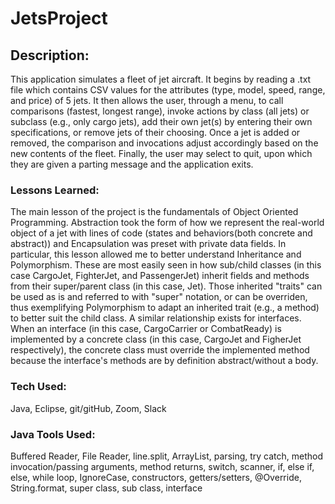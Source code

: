 # JetsProject

## Description:
This application simulates a fleet of jet aircraft.  It begins by reading a .txt file which contains CSV values for the attributes (type, model, speed, range, and price) of 5 jets.  It then allows the user, through a menu, to call comparisons (fastest, longest range), invoke actions by class (all jets) or subclass (e.g., only cargo jets), add their own jet(s) by entering their own specifications, or remove jets of their choosing. Once a jet is added or removed, the comparison and invocations adjust accordingly based on the new contents of the fleet.  Finally, the user may select to quit, upon which they are given a parting message and the application exits.  

### Lessons Learned:
The main lesson of the project is the fundamentals of Object Oriented Programming.  Abstraction took the form of how we represent the real-world object of a jet with lines of code (states and behaviors(both concrete and abstract)) and Encapsulation was preset with private data fields.  In particular, this lesson allowed me to better understand Inheritance and Polymorphism.  These are most easily seen in how sub/child classes (in this case CargoJet, FighterJet, and PassengerJet) inherit fields and methods from their super/parent class (in this case, Jet).  Those inherited "traits" can be used as is and referred to with "super" notation, or can be overriden, thus exemplifying Polymorphism to adapt an inherited trait (e.g., a method) to better suit the child class.  A similar relationship exists for interfaces.  When an interface (in this case, CargoCarrier or CombatReady) is implemented by a concrete class (in this case, CargoJet and FigherJet respectively), the concrete class must override the implemented method because the interface's methods are by definition abstract/without a body.  

### Tech Used:
Java, Eclipse, git/gitHub, Zoom, Slack

### Java Tools Used:
Buffered Reader, File Reader, line.split, ArrayList, parsing, try catch, method invocation/passing arguments, method returns, switch, scanner, if, else if, else, while loop, IgnoreCase, constructors, getters/setters, @Override, String.format, super class, sub class, interface